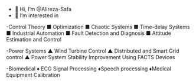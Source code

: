 - 👋 Hi, I’m @Alireza-Safa
- 👀 I’m interested in
 
-Control Theory
■ Optimization 
■ Chaotic Systems
■ Time-delay Systems
■ Industrial Automation
■ Fault Detection and Diagnosis
■ Attitude Estimation and Control

-Power Systems
▲ Wind Turbine Control
▲ Distributed and Smart Grid control 
▲ Power System Stability Improvement Using FACTS Devices

-Biomedical
♦ ECG Signal Processing 
♦Speech processing
♦Medical Equipment Calibration

<!---
Alireza-Safa/Alireza-Safa is a ✨ special ✨ repository because its `README.md` (this file) appears on your GitHub profile.
You can click the Preview link to take a look at your changes.
--->
